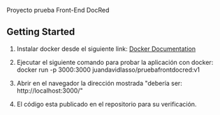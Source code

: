 Proyecto prueba Front-End DocRed

## Getting Started

1. Instalar docker desde el siguiente link: [Docker Documentation](https://www.docker.com/get-started/)

2. Ejecutar el siguiente comando para probar la aplicación con docker: docker run -p 3000:3000 juandavidlasso/pruebafrontdocred:v1

3. Abrir en el navegador la dirección mostrada "debería ser: http://localhost:3000/"

4. El código esta publicado en el repositorio para su verificación.
